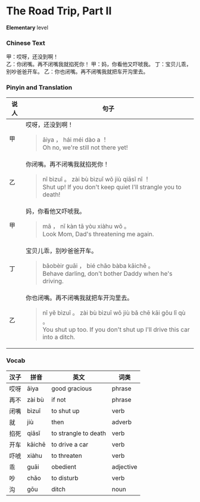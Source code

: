 # The Road Trip, Part II
**Elementary** level
### Chinese Text
甲：哎呀，还没到啊！<br />乙：你闭嘴。再不闭嘴我就掐死你！
甲：妈，你看他又吓唬我。
丁：宝贝儿乖，别吵爸爸开车。
乙：你也闭嘴。再不闭嘴我就把车开沟里去。

### Pinyin and Translation
|说人|句子|
|----|----|
|甲|哎呀，还没到啊！<blockquote>āiya ， hái méi dào a ！<br />Oh no, we're still not there yet!</blockquote>|
|乙|你闭嘴。再不闭嘴我就掐死你！<blockquote>nǐ bìzuǐ 。 zài bù bìzuǐ wǒ jiù qiāsǐ nǐ ！<br />Shut up! If you don't keep quiet I'll strangle you to death!</blockquote>|
|甲|妈，你看他又吓唬我。<blockquote>mā ， nǐ kàn tā yòu xiàhu wǒ 。<br />Look Mom, Dad's threatening me again.</blockquote>|
|丁|宝贝儿乖，别吵爸爸开车。<blockquote>bǎobèir guāi ， bié chǎo bàba kāichē 。<br />Behave darling, don't bother Daddy when he's driving.</blockquote>|
|乙|你也闭嘴。再不闭嘴我就把车开沟里去。<blockquote>nǐ yě bìzuǐ 。 zài bù bìzuǐ wǒ jiù bǎ chē kāi gōu lǐ qù 。<br />You shut up too. If you don't shut up I'll drive this car into a ditch.</blockquote>|
### Vocab
|汉子|拼音|英文|词类|
|----|----|----|----|
|哎呀|āiya|good gracious|phrase|
|再不|zài bù|if not|phrase|
|闭嘴|bìzuǐ|to shut up|verb|
|就|jiù|then|adverb|
|掐死|qiāsǐ|to strangle to death|verb|
|开车|kāichē|to drive a car|verb|
|吓唬|xiàhu|to threaten|verb|
|乖|guāi|obedient|adjective|
|吵|chǎo|to disturb|verb|
|沟|gōu|ditch|noun|